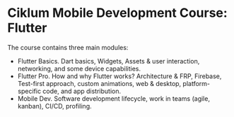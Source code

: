 # Ciklum Mobile Development Course: Flutter

The course contains three main modules: 
 - Flutter Basics. Dart basics, Widgets, Assets & user interaction, networking, and some device capabilities.
 - Flutter Pro. How and why Flutter works? Architecture & FRP, Firebase, Test-first approach, custom animations, web & desktop, platform-specific code, and app distribution.
 - Mobile Dev. Software development lifecycle, work in teams (agile, kanban), CI/CD, profiling.
